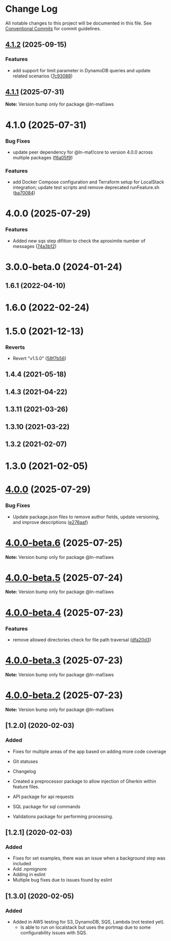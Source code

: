 # Change Log

All notable changes to this project will be documented in this file.
See [Conventional Commits](https://conventionalcommits.org) for commit guidelines.

## [4.1.2](https://github.com/hpcc-systems/MAF/compare/@ln-maf/aws@4.1.1...@ln-maf/aws@4.1.2) (2025-09-15)


### Features

* add support for limit parameter in DynamoDB queries and update related scenarios ([7c93088](https://github.com/hpcc-systems/MAF/commit/7c930885b9cd912249ca5ce4de87a8e67f27ebff))





## [4.1.1](https://github.com/hpcc-systems/MAF/compare/@ln-maf/aws@4.1.0...@ln-maf/aws@4.1.1) (2025-07-31)

**Note:** Version bump only for package @ln-maf/aws





# 4.1.0 (2025-07-31)


### Bug Fixes

* update peer dependency for @ln-maf/core to version 4.0.0 across multiple packages ([f6a05f9](https://github.com/hpcc-systems/MAF/commit/f6a05f91ed564be6ba3874a3c9ad89cd4c58f6dc))


### Features

* add Docker Compose configuration and Terraform setup for LocalStack integration; update test scripts and remove deprecated runFeature.sh ([ba70084](https://github.com/hpcc-systems/MAF/commit/ba70084c8abf42ee498614c331827305c40ee8c9))



# 4.0.0 (2025-07-29)


### Features

* Added new sqs step difition to check the aproximite number of messages ([74a3b12](https://github.com/hpcc-systems/MAF/commit/74a3b1265925d2efc7518b43ef50400331be493c))



# 3.0.0-beta.0 (2024-01-24)



## 1.6.1 (2022-04-10)



# 1.6.0 (2022-02-24)



# 1.5.0 (2021-12-13)


### Reverts

* Revert "v1.5.0" ([58f7b56](https://github.com/hpcc-systems/MAF/commit/58f7b56cb9fda278b85a0198bc6265ca2f63b49c))



## 1.4.4 (2021-05-18)



## 1.4.3 (2021-04-22)



## 1.3.11 (2021-03-26)



## 1.3.10 (2021-03-22)



## 1.3.2 (2021-02-07)



# 1.3.0 (2021-02-05)





# [4.0.0](https://github.com/hpcc-systems/MAF/compare/@ln-maf/aws@4.0.0-beta.6...@ln-maf/aws@4.0.0) (2025-07-29)


### Bug Fixes

* Update package.json files to remove author fields, update versioning, and improve descriptions ([e276aaf](https://github.com/hpcc-systems/MAF/commit/e276aaf6c53bd1edb83193f148261070bc292277))





# [4.0.0-beta.6](https://github.com/hpcc-systems/MAF/compare/@ln-maf/aws@4.0.0-beta.5...@ln-maf/aws@4.0.0-beta.6) (2025-07-25)

**Note:** Version bump only for package @ln-maf/aws





# [4.0.0-beta.5](https://github.com/hpcc-systems/MAF/compare/@ln-maf/aws@4.0.0-beta.4...@ln-maf/aws@4.0.0-beta.5) (2025-07-24)

**Note:** Version bump only for package @ln-maf/aws





# [4.0.0-beta.4](https://github.com/hpcc-systems/MAF/compare/@ln-maf/aws@4.0.0-beta.3...@ln-maf/aws@4.0.0-beta.4) (2025-07-23)


### Features

* remove allowed directories check for file path traversal ([dfa20d3](https://github.com/hpcc-systems/MAF/commit/dfa20d3f04c07f399ee43e22d01790804c6a5004))





# [4.0.0-beta.3](https://github.com/hpcc-systems/MAF/compare/@ln-maf/aws@4.0.0-beta.2...@ln-maf/aws@4.0.0-beta.3) (2025-07-23)

**Note:** Version bump only for package @ln-maf/aws





# [4.0.0-beta.2](https://github.com/hpcc-systems/MAF/compare/@ln-maf/aws@4.0.0-beta.1...@ln-maf/aws@4.0.0-beta.2) (2025-07-23)

**Note:** Version bump only for package @ln-maf/aws

## [1.2.0] (2020-02-03)
### Added
* Fixes for multiple areas of the app based on adding more code coverage
* Git statuses
* Changelog 

* Created a preprocessor package to allow injection of Gherkin within feature files.

* API package for api requests
* SQL package for sql commands
* Validations package for performing processing.

## [1.2.1] (2020-02-03)
### Added
 * Fixes for set examples, there was an issue when a background step was included
 * Add .npmignore
 * Adding in eslint
 * Multiple bug fixes due to issues found by eslint

## [1.3.0] (2020-02-05)
### Added
 * Added in AWS testing for S3, DynamoDB, SQS, Lambda (not tested yet).  
     * Is able to run on localstack but uses the portmap due to some configurability issues with SQS.
